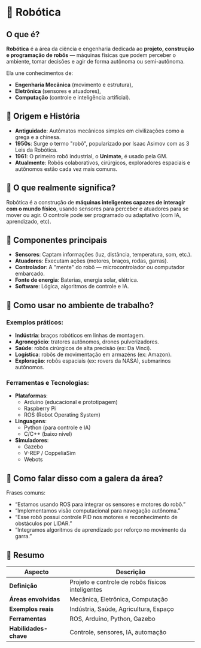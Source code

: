 # 🤖 Robótica

## O que é?

**Robótica** é a área da ciência e engenharia dedicada ao **projeto, construção e programação de robôs** — máquinas físicas que podem perceber o ambiente, tomar decisões e agir de forma autônoma ou semi-autônoma.

Ela une conhecimentos de:
- **Engenharia Mecânica** (movimento e estrutura),
- **Eletrônica** (sensores e atuadores),
- **Computação** (controle e inteligência artificial).

## 📜 Origem e História

- **Antiguidade**: Autômatos mecânicos simples em civilizações como a grega e a chinesa.
- **1950s**: Surge o termo "robô", popularizado por Isaac Asimov com as 3 Leis da Robótica.
- **1961**: O primeiro robô industrial, o **Unimate**, é usado pela GM.
- **Atualmente**: Robôs colaborativos, cirúrgicos, exploradores espaciais e autônomos estão cada vez mais comuns.

## 🎯 O que realmente significa?

Robótica é a construção de **máquinas inteligentes capazes de interagir com o mundo físico**, usando sensores para perceber e atuadores para se mover ou agir. O controle pode ser programado ou adaptativo (com IA, aprendizado, etc).

## 🧱 Componentes principais

- **Sensores**: Captam informações (luz, distância, temperatura, som, etc.).
- **Atuadores**: Executam ações (motores, braços, rodas, garras).
- **Controlador**: A "mente" do robô — microcontrolador ou computador embarcado.
- **Fonte de energia**: Baterias, energia solar, elétrica.
- **Software**: Lógica, algoritmos de controle e IA.

## 🧰 Como usar no ambiente de trabalho?

### Exemplos práticos:
- **Indústria**: braços robóticos em linhas de montagem.
- **Agronegócio**: tratores autônomos, drones pulverizadores.
- **Saúde**: robôs cirúrgicos de alta precisão (ex: Da Vinci).
- **Logística**: robôs de movimentação em armazéns (ex: Amazon).
- **Exploração**: robôs espaciais (ex: rovers da NASA), submarinos autônomos.

### Ferramentas e Tecnologias:
- **Plataformas**:
  - Arduino (educacional e prototipagem)
  - Raspberry Pi
  - ROS (Robot Operating System)
- **Linguagens**:
  - Python (para controle e IA)
  - C/C++ (baixo nível)
- **Simuladores**:
  - Gazebo
  - V-REP / CoppeliaSim
  - Webots

## 💬 Como falar disso com a galera da área?

Frases comuns:
- “Estamos usando ROS para integrar os sensores e motores do robô.”
- “Implementamos visão computacional para navegação autônoma.”
- “Esse robô possui controle PID nos motores e reconhecimento de obstáculos por LIDAR.”
- “Integramos algoritmos de aprendizado por reforço no movimento da garra.”

## 🧠 Resumo

| Aspecto               | Descrição |
|----------------------|-----------|
| **Definição**        | Projeto e controle de robôs físicos inteligentes |
| **Áreas envolvidas** | Mecânica, Eletrônica, Computação |
| **Exemplos reais**   | Indústria, Saúde, Agricultura, Espaço |
| **Ferramentas**      | ROS, Arduino, Python, Gazebo |
| **Habilidades-chave**| Controle, sensores, IA, automação |

